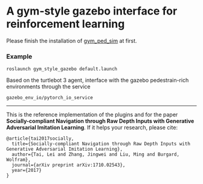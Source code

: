 # A gym-style gazebo interface for reinforcement learning
Please finish the installation of [gym_ped_sim](https://github.com/onlytailei/gym_ped_sim) at first.

### Example
```
roslaunch gym_style_gazebo default.launch
```

Based on the turtlebot 3 agent, interface with the gazebo pedestrain-rich environments through the service 
```
gazebo_env_io/pytorch_io_service
```

------

This is the reference implementation of the plugins and for the paper **Socially-compliant Navigation through Raw Depth Inputs with Generative Adversarial Imitation Learning**. 
If it helps your research, please cite:
```
@article{tai2017socially,
  title={Socially-compliant Navigation through Raw Depth Inputs with Generative Adversarial Imitation Learning},
  author={Tai, Lei and Zhang, Jingwei and Liu, Ming and Burgard, Wolfram},
  journal={arXiv preprint arXiv:1710.02543},
  year={2017}
}
```
